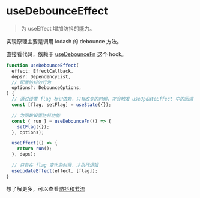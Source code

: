 # useDebounceEffect

> 为 useEffect 增加防抖的能力。

实现原理主要是调用 lodash 的 debounce 方法。

直接看代码，依赖于 [useDebounceFn](/hooks/effect/use-debounce-fn) 这个 hook。

```ts
function useDebounceEffect(
  effect: EffectCallback,
  deps?: DependencyList,
  // 配置防抖的行为
  options?: DebounceOptions,
) {
  // 通过设置 flag 标识依赖，只有改变的时候，才会触发 useUpdateEffect 中的回调
  const [flag, setFlag] = useState({});

  // 为函数设置防抖功能
  const { run } = useDebounceFn(() => {
    setFlag({});
  }, options);

  useEffect(() => {
    return run();
  }, deps);

  // 只有在 flag 变化的时候，才执行逻辑
  useUpdateEffect(effect, [flag]);
}
```

想了解更多，可以查看[防抖和节流](/hooks/utils/debounce-and-throttle)
